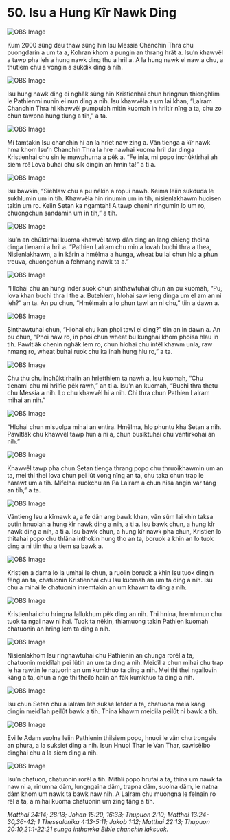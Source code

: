 # 50. Isu a Hung Kîr Nawk Ding

![OBS Image](https://cdn.door43.org/obs/jpg/360px/obs-en-50-01.jpg)

Kum 2000 sûng deu thaw sûng hin Isu Messia Chanchin Thra chu puongdarin a um ta a, Kohran khom a pungin an thrang hrât a. Isu’n khawvêl a tawp pha leh a hung nawk ding thu a hril a. A la hung nawk el naw a chu, a thutiem chu a vongin a sukdik ding a nih.

![OBS Image](https://cdn.door43.org/obs/jpg/360px/obs-en-50-02.jpg)

Isu hung nawk ding ei nghâk sûng hin Kristienhai chun hringnun thienghlim le Pathienmi nunin ei nun ding a nih. Isu khawvêla a um lai khan, “Lalram Chanchin Thra hi khawvêl pumpuiah mitin kuomah in hriltir nîng a ta, chu zo chun tawpna hung tlung a tih,” a ta.

![OBS Image](https://cdn.door43.org/obs/jpg/360px/obs-en-50-03.jpg)

Mi tamtakin Isu chanchin hi an la hriet naw zing a. Vân tienga a kîr nawk hma khom Isu’n Chanchin Thra la hre nawhai kuoma hril dar dinga Kristienhai chu sin le mawphurna a pêk a. “Fe inla, mi popo inchûktirhai ah siem ro! Lova buhai chu sîk dingin an hmin ta!” a ti a.

![OBS Image](https://cdn.door43.org/obs/jpg/360px/obs-en-50-04.jpg)

Isu bawkin, “Siehlaw chu a pu nêkin a ropui nawh. Keima leiin sukduda le sukhlumin um in tih. Khawvêla hin rinumin um in tih, nisienlakhawm huoisen takin um ro. Keiin Setan ka ngamtah! A tawp chenin ringumin lo um ro, chuongchun sandamin um in tih,” a tih.

![OBS Image](https://cdn.door43.org/obs/jpg/360px/obs-en-50-05.jpg)

Isu’n an chûktirhai kuoma khawvêl tawp dân ding an lang chîeng theina dinga tienami a hril a. “Pathien Lalram chu min a lovah buchi thra a thea, Nisienlakhawm, a in kârin a hmêlma a hunga, wheat bu lai chun hlo a phun treuva, chuongchun a fehmang nawk ta a.”

![OBS Image](https://cdn.door43.org/obs/jpg/360px/obs-en-50-06.jpg)

“Hlohai chu an hung inder suok chun sinthawtuhai chun an pu kuomah, “Pu, lova khan buchi thra I the a. Butehlem, hlohai saw ieng dinga um el am an ni leh?” an ta. An pu chun, “Hmêlmain a lo phun tawl an ni chu,” tiin a dawn a.

![OBS Image](https://cdn.door43.org/obs/jpg/360px/obs-en-50-07.jpg)

Sinthawtuhai chun, “Hlohai chu kan phoi tawl el ding?” tiin an in dawn a. An pu chun, “Phoi naw ro, in phoi chun wheat bu kunghai khom phoisa hlau in tih. Pawltlâk chenin nghâk lem ro, chun hlohai chu intêl khawm unla, raw hmang ro, wheat buhai ruok chu ka inah hung hlu ro,” a ta.

![OBS Image](https://cdn.door43.org/obs/jpg/360px/obs-en-50-08.jpg)

Chu thu chu inchûktirhaiin an hrietthiem ta nawh a, Isu kuomah, “Chu tienami chu mi hrilfie pêk rawh,” an ti a. Isu’n an kuomah, “Buchi thra thetu chu Messia a nih. Lo chu khawvêl hi a nih. Chi thra chun Pathien Lalram mihai an nih.”

![OBS Image](https://cdn.door43.org/obs/jpg/360px/obs-en-50-09.jpg)

“Hlohai chun misuolpa mihai an entira. Hmêlma, hlo phuntu kha Setan a nih. Pawltlâk chu khawvêl tawp hun a ni a, chun busîktuhai chu vantirkohai an nih.”

![OBS Image](https://cdn.door43.org/obs/jpg/360px/obs-en-50-10.jpg)

Khawvêl tawp pha chun Setan tienga thrang popo chu thruoikhawmin um an ta, mei thi thei lova chun pei lût vong nîng an ta, chu taka chun trap le harawt um a tih. Mifelhai ruokchu an Pa Lalram a chun nisa angin var tâng an tih,” a ta.

![OBS Image](https://cdn.door43.org/obs/jpg/360px/obs-en-50-11.jpg)

Vântieng Isu a kîrnawk a, a fe dân ang bawk khan, vân sûm lai khin taksa putin hnuoiah a hung kîr nawk ding a nih, a ti a. Isu bawk chun, a hung kîr nawk ding a nih, a ti a. Isu bawk chun, a hung kîr nawk pha chun, Kristien lo thitahai popo chu thlâna inthokin hung tho an ta, boruok a khin an lo tuok ding a ni tiin thu a tiem sa bawk a.

![OBS Image](https://cdn.door43.org/obs/jpg/360px/obs-en-50-12.jpg)

Kristien a dama lo la umhai le chun, a ruolin boruok a khin Isu tuok dingin fêng an ta, chatuonin Kristienhai chu Isu kuomah an um ta ding a nih. Isu chu a mihai le chatuonin inremtakin an um khawm ta ding a nih.

![OBS Image](https://cdn.door43.org/obs/jpg/360px/obs-en-50-13.jpg)

Kristienhai chu hringna lallukhum pêk ding an nih. Thi hnina, hremhmun chu tuok ta ngai naw ni hai. Tuok ta nêkin, thlamuong takin Pathien kuomah chatuonin an hring lem ta ding a nih.

![OBS Image](https://cdn.door43.org/obs/jpg/360px/obs-en-50-14.jpg)

Nisienlakhom Isu ringnawtuhai chu Pathienin an chunga rorêl a ta, chatuonin meidîlah pei lûtin an um ta ding a nih. Meidîl a chun mihai chu trap le ha rawtin le natuorin an um kumkhuo ta ding a nih. Mei thi thei ngailovin kâng a ta, chun a nge thi theilo haiin an fâk kumkhuo ta ding a nih.

![OBS Image](https://cdn.door43.org/obs/jpg/360px/obs-en-50-15.jpg)

Isu chun Setan chu a lalram leh sukse letdêr a ta, chatuona meia kâng dingin meidîlah peilût bawk a tih. Thina khawm meidila peilût ni bawk a tih.

![OBS Image](https://cdn.door43.org/obs/jpg/360px/obs-en-50-16.jpg)

Evi le Adam suolna leiin Pathienin thilsiem popo, hnuoi le vân chu trongsie an phura, a la suksiet ding a nih. Isun Hnuoi Thar le Van Thar, sawisêlbo dinghai chu a la siem ding a nih.

![OBS Image](https://cdn.door43.org/obs/jpg/360px/obs-en-50-17.jpg)

Isu’n chatuon, chatuonin rorêl a tih. Mithli popo hrufai a ta, thina um nawk ta naw ni a, rinumna dâm, lungngaina dâm, trapna dâm, suolna dâm, le natna dâm khom um nawk ta bawk naw nih. A Lalram chu muongna le felnain ro rêl a ta, a mihai kuoma chatuonin um zing tâng a tih.

_Matthai 24:14; 28:18; Johan 15:20, 16:33; Thupuon 2:10; Matthai 13:24-30,36-42; 1 Thessalonika 4:13-5:11; Jakob 1:12; Matthai 22:13; Thupuon 20:10,21:1-22:21 sunga inthawka Bible chanchin laksuok._